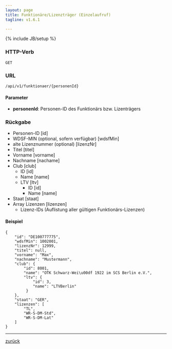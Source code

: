 ```yaml
---
layout: page
title: Funktionäre/Lizenzträger (Einzelaufruf)
tagline: v1.6.1

---
```

{% include JB/setup %}

### HTTP-Verb ###
	GET

### URL ###
	/api/v1/funktionaer/{personenId}

#### Parameter ####

* **personenId**: Personen-ID des Funktionärs bzw. Lizenträgers

### Rückgabe ###

* Personen-ID [id]* WDSF-MIN (optional, sofern verfügbar) [wdsfMin]* alte Lizenznummer (optional) [lizenzNr]* Titel [titel]* Vorname [vorname]* Nachname [nachame]* Club [club]  * ID [id]  * Name [name]  * LTV [ltv]	* ID [id]	* Name [name]* Staat [staat]* Array Lizenzen [lizenzen]	* Lizenz-IDs (Auflistung aller gültigen Funktionärs-Lizenzen)
#### Beispiel ####

<pre class="line-numbers"><code class="language-javascript">{
    "id": "DE100777775",
    "wdsfMin": 1002001,
    "lizenzNr": 12999,
    "titel": null,
    "vorname": "Max",
    "nachname": "Mustermann",
    "club": {
        "id": 8001,
        "name": "OTK Schwarz-Wei\u00df 1922 im SCS Berlin e.V.",
        "ltv": {
            "id": 3,
            "name": "LTVBerlin"
         }
    },
    "staat": "GER",
    "lizenzen": [
        "TL",
        "WR-S-DM-Std",
        "WR-S-DM-Lat"
    ]
}</code></pre>

* * *

[zurück](javascript:history.go(-1))